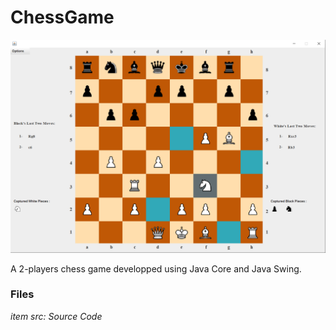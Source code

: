 # ChessGame
![alt text](https://github.com/AhmedGharbi96/ChessGame/blob/master/chess.png)

A 2-players chess game developped using Java Core and Java Swing.

### Files
*item src: Source Code*
